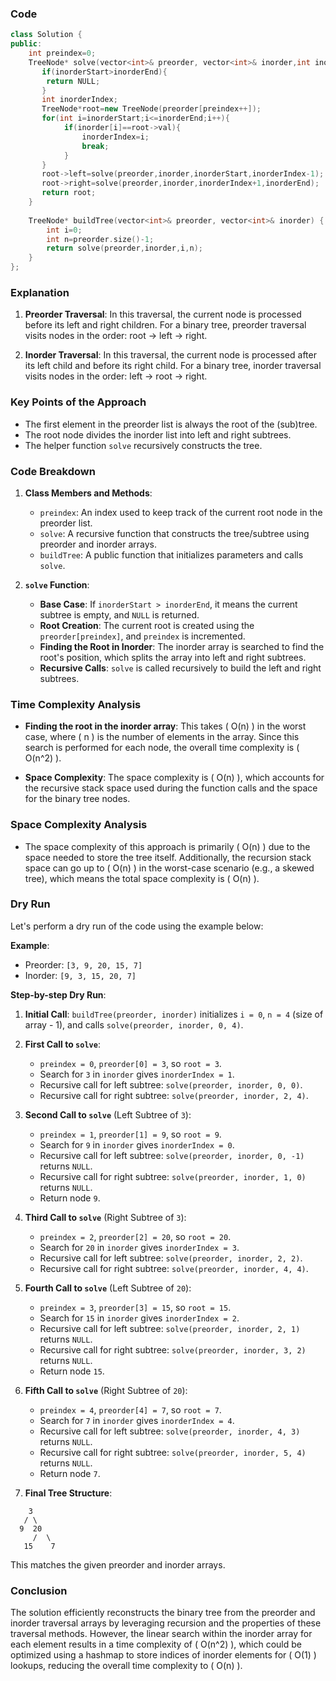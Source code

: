 ### Code
```cpp
class Solution {
public:
    int preindex=0;
    TreeNode* solve(vector<int>& preorder, vector<int>& inorder,int inorderStart,int inorderEnd){
       if(inorderStart>inorderEnd){
        return NULL;
       }
       int inorderIndex;
       TreeNode*root=new TreeNode(preorder[preindex++]);
       for(int i=inorderStart;i<=inorderEnd;i++){
            if(inorder[i]==root->val){
                inorderIndex=i;
                break;
            }
       }
       root->left=solve(preorder,inorder,inorderStart,inorderIndex-1); 
       root->right=solve(preorder,inorder,inorderIndex+1,inorderEnd); 
       return root;
    }
    
    TreeNode* buildTree(vector<int>& preorder, vector<int>& inorder) {
        int i=0;
        int n=preorder.size()-1;
        return solve(preorder,inorder,i,n);
    }
};
```
### Explanation

1. **Preorder Traversal**: In this traversal, the current node is processed before its left and right children. For a binary tree, preorder traversal visits nodes in the order: root → left → right.

2. **Inorder Traversal**: In this traversal, the current node is processed after its left child and before its right child. For a binary tree, inorder traversal visits nodes in the order: left → root → right.

### Key Points of the Approach

- The first element in the preorder list is always the root of the (sub)tree.
- The root node divides the inorder list into left and right subtrees.
- The helper function `solve` recursively constructs the tree.

### Code Breakdown

1. **Class Members and Methods**:
   - `preindex`: An index used to keep track of the current root node in the preorder list.
   - `solve`: A recursive function that constructs the tree/subtree using preorder and inorder arrays.
   - `buildTree`: A public function that initializes parameters and calls `solve`.

2. **`solve` Function**:
   - **Base Case**: If `inorderStart > inorderEnd`, it means the current subtree is empty, and `NULL` is returned.
   - **Root Creation**: The current root is created using the `preorder[preindex]`, and `preindex` is incremented.
   - **Finding the Root in Inorder**: The inorder array is searched to find the root's position, which splits the array into left and right subtrees.
   - **Recursive Calls**: `solve` is called recursively to build the left and right subtrees.

### Time Complexity Analysis

- **Finding the root in the inorder array**: This takes \( O(n) \) in the worst case, where \( n \) is the number of elements in the array. Since this search is performed for each node, the overall time complexity is \( O(n^2) \).

- **Space Complexity**: The space complexity is \( O(n) \), which accounts for the recursive stack space used during the function calls and the space for the binary tree nodes.

### Space Complexity Analysis

- The space complexity of this approach is primarily \( O(n) \) due to the space needed to store the tree itself. Additionally, the recursion stack space can go up to \( O(n) \) in the worst-case scenario (e.g., a skewed tree), which means the total space complexity is \( O(n) \).

### Dry Run

Let's perform a dry run of the code using the example below:

**Example**:

- Preorder: `[3, 9, 20, 15, 7]`
- Inorder: `[9, 3, 15, 20, 7]`

**Step-by-step Dry Run**:

1. **Initial Call**: `buildTree(preorder, inorder)` initializes `i = 0`, `n = 4` (size of array - 1), and calls `solve(preorder, inorder, 0, 4)`.

2. **First Call to `solve`**:
   - `preindex = 0`, `preorder[0] = 3`, so `root = 3`.
   - Search for `3` in `inorder` gives `inorderIndex = 1`.
   - Recursive call for left subtree: `solve(preorder, inorder, 0, 0)`.
   - Recursive call for right subtree: `solve(preorder, inorder, 2, 4)`.

3. **Second Call to `solve`** (Left Subtree of `3`):
   - `preindex = 1`, `preorder[1] = 9`, so `root = 9`.
   - Search for `9` in `inorder` gives `inorderIndex = 0`.
   - Recursive call for left subtree: `solve(preorder, inorder, 0, -1)` returns `NULL`.
   - Recursive call for right subtree: `solve(preorder, inorder, 1, 0)` returns `NULL`.
   - Return node `9`.

4. **Third Call to `solve`** (Right Subtree of `3`):
   - `preindex = 2`, `preorder[2] = 20`, so `root = 20`.
   - Search for `20` in `inorder` gives `inorderIndex = 3`.
   - Recursive call for left subtree: `solve(preorder, inorder, 2, 2)`.
   - Recursive call for right subtree: `solve(preorder, inorder, 4, 4)`.

5. **Fourth Call to `solve`** (Left Subtree of `20`):
   - `preindex = 3`, `preorder[3] = 15`, so `root = 15`.
   - Search for `15` in `inorder` gives `inorderIndex = 2`.
   - Recursive call for left subtree: `solve(preorder, inorder, 2, 1)` returns `NULL`.
   - Recursive call for right subtree: `solve(preorder, inorder, 3, 2)` returns `NULL`.
   - Return node `15`.

6. **Fifth Call to `solve`** (Right Subtree of `20`):
   - `preindex = 4`, `preorder[4] = 7`, so `root = 7`.
   - Search for `7` in `inorder` gives `inorderIndex = 4`.
   - Recursive call for left subtree: `solve(preorder, inorder, 4, 3)` returns `NULL`.
   - Recursive call for right subtree: `solve(preorder, inorder, 5, 4)` returns `NULL`.
   - Return node `7`.

7. **Final Tree Structure**:

```
    3
   / \
  9  20
     /  \
   15    7
```

This matches the given preorder and inorder arrays.

### Conclusion

The solution efficiently reconstructs the binary tree from the preorder and inorder traversal arrays by leveraging recursion and the properties of these traversal methods. However, the linear search within the inorder array for each element results in a time complexity of \( O(n^2) \), which could be optimized using a hashmap to store indices of inorder elements for \( O(1) \) lookups, reducing the overall time complexity to \( O(n) \).

